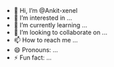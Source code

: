 - 👋 Hi, I’m @Ankit-xenel
- 👀 I’m interested in ...
- 🌱 I’m currently learning ...
- 💞️ I’m looking to collaborate on ...
- 📫 How to reach me ...
- 😄 Pronouns: ...
- ⚡ Fun fact: ...

<!---
Ankit-xenel/Ankit-xenel is a ✨ special ✨ repository because its `README.md` (this file) appears on your GitHub profile.
You can click the Preview link to take a look at your changes.
--->

